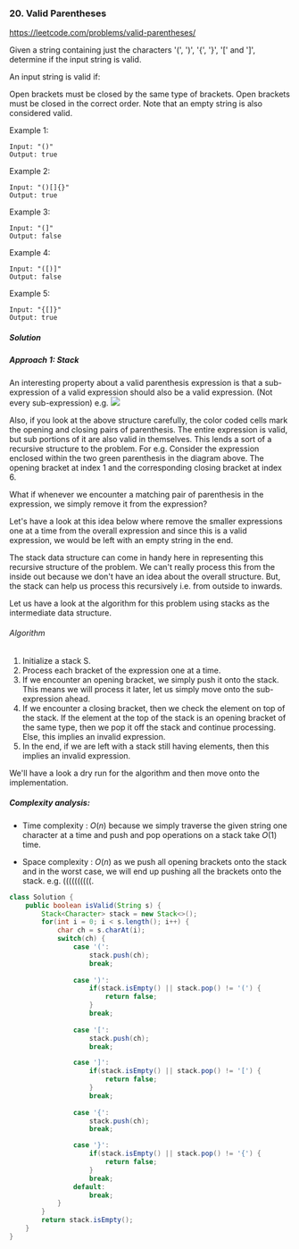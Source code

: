 ### 20. Valid Parentheses

https://leetcode.com/problems/valid-parentheses/

Given a string containing just the characters '(', ')', '{', '}', '[' and ']', determine if the input string is valid.

An input string is valid if:

Open brackets must be closed by the same type of brackets.
Open brackets must be closed in the correct order.
Note that an empty string is also considered valid.

Example 1:
```
Input: "()"
Output: true
```
Example 2:
```
Input: "()[]{}"
Output: true
```
Example 3:
```
Input: "(]"
Output: false
```
Example 4:
```
Input: "([)]"
Output: false
```
Example 5:
```
Input: "{[]}"
Output: true
```

##### Solution

##### Approach 1: Stack
An interesting property about a valid parenthesis expression is that a sub-expression of a valid expression should also be a valid expression. (Not every sub-expression) e.g.
![](https://leetcode.com/problems/valid-parentheses/Figures/20/20-Valid-Parentheses-Recursive-Property.png)

Also, if you look at the above structure carefully, the color coded cells mark the opening and closing pairs of parenthesis. The entire expression is valid, but sub portions of it are also valid in themselves. This lends a sort of a recursive structure to the problem. For e.g. Consider the expression enclosed within the two green parenthesis in the diagram above. The opening bracket at index 1 and the corresponding closing bracket at index 6.

What if whenever we encounter a matching pair of parenthesis in the expression, we simply remove it from the expression?

Let's have a look at this idea below where remove the smaller expressions one at a time from the overall expression and since this is a valid expression, we would be left with an empty string in the end.

The stack data structure can come in handy here in representing this recursive structure of the problem. We can't really process this from the inside out because we don't have an idea about the overall structure. But, the stack can help us process this recursively i.e. from outside to inwards.

Let us have a look at the algorithm for this problem using stacks as the intermediate data structure.

###### Algorithm

1. Initialize a stack S.
2. Process each bracket of the expression one at a time.
3. If we encounter an opening bracket, we simply push it onto the stack. This means we will process it later, let us simply move onto the sub-expression ahead.
4. If we encounter a closing bracket, then we check the element on top of the stack. If the element at the top of the stack is an opening bracket of the same type, then we pop it off the stack and continue processing. Else, this implies an invalid expression.
5. In the end, if we are left with a stack still having elements, then this implies an invalid expression.

We'll have a look a dry run for the algorithm and then move onto the implementation.

##### Complexity analysis:

- Time complexity : $O(n)$ because we simply traverse the given string one character at a time and push and pop operations on a stack take $O(1)$ time.

- Space complexity : $O(n)$ as we push all opening brackets onto the stack and in the worst case, we will end up pushing all the brackets onto the stack. e.g. ((((((((((.

```java
class Solution {
    public boolean isValid(String s) {
        Stack<Character> stack = new Stack<>();
        for(int i = 0; i < s.length(); i++) {
            char ch = s.charAt(i);
            switch(ch) {
                case '(':
                    stack.push(ch);
                    break;
                
                case ')':
                    if(stack.isEmpty() || stack.pop() != '(') {
                        return false;
                    }
                    break;
                
                case '[':
                    stack.push(ch);
                    break;

                case ']':
                    if(stack.isEmpty() || stack.pop() != '[') {
                        return false;
                    }
                    break;
                
                case '{':
                    stack.push(ch);
                    break;

                case '}':
                    if(stack.isEmpty() || stack.pop() != '{') {
                        return false;
                    }
                    break;
                default:
                    break;
            }
        }
        return stack.isEmpty();
    }
}
```